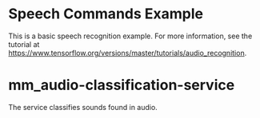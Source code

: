 # Speech Commands Example

This is a basic speech recognition example. For more information, see the
tutorial at https://www.tensorflow.org/versions/master/tutorials/audio_recognition.
# mm_audio-classification-service
The service classifies sounds found in audio.
